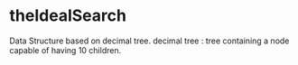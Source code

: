 # theIdealSearch
Data Structure based on decimal tree.
decimal tree : tree containing a node capable of having 10 children.
